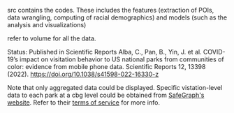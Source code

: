 src contains the codes. 
These includes the features (extraction of POIs, data wrangling, computing of racial demographics) and models (such as the analysis and visualizations)

refer to volume for all the data. 

Status: Published in Scientific Reports
Alba, C., Pan, B., Yin, J. et al. COVID-19’s impact on visitation behavior to US national parks from communities of color: evidence from mobile phone data. Scientific Reports 12, 13398 (2022). https://doi.org/10.1038/s41598-022-16330-z 



Note that only aggregated data could be displayed. Specific vistation-level data to each park at a cbg level could be obtained from [SafeGraph's website](https://shop.safegraph.com/). Refer to their [terms of service](https://shop.safegraph.com/terms-of-service/) for more info.

